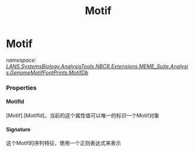 ﻿---
title: Motif
---

# Motif
_namespace: [LANS.SystemsBiology.AnalysisTools.NBCR.Extensions.MEME_Suite.Analysis.GenomeMotifFootPrints.MotifDb](N-LANS.SystemsBiology.AnalysisTools.NBCR.Extensions.MEME_Suite.Analysis.GenomeMotifFootPrints.MotifDb.html)_





### Properties

#### MotifId
[Motif].[MotifId]，当前的这个属性值可以唯一的标识一个Motif对象
#### Signature
这个Motif的序列特征，使用一个正则表达式来表示

